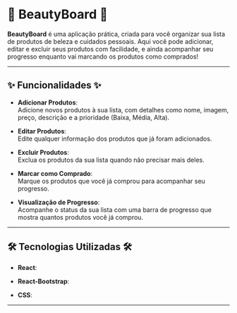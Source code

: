 # 🌸 **BeautyBoard** 🌸

**BeautyBoard** é uma aplicação prática, criada para você organizar sua lista de produtos de beleza e cuidados pessoais. Aqui você pode adicionar, editar e excluir seus produtos com facilidade, e ainda acompanhar seu progresso enquanto vai marcando os produtos como comprados! 

---

## ✨ **Funcionalidades** ✨

- **Adicionar Produtos**:  
  Adicione novos produtos à sua lista, com detalhes como nome, imagem, preço, descrição e a prioridade (Baixa, Média, Alta).
  
- **Editar Produtos**:  
   Edite qualquer informação dos produtos que já foram adicionados.
  
- **Excluir Produtos**:  
  Exclua os produtos da sua lista quando não precisar mais deles.
  
- **Marcar como Comprado**:  
  Marque os produtos que você já comprou para acompanhar seu progresso.
  
- **Visualização de Progresso**:  
  Acompanhe o status da sua lista com uma barra de progresso que mostra quantos produtos você já comprou.

---

## 🛠 **Tecnologias Utilizadas** 🛠

- **React**:  

- **React-Bootstrap**:  

- **CSS**:  

---

